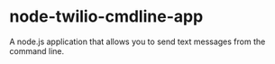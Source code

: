 # node-twilio-cmdline-app
A node.js application that allows you to send text messages from the command line.
